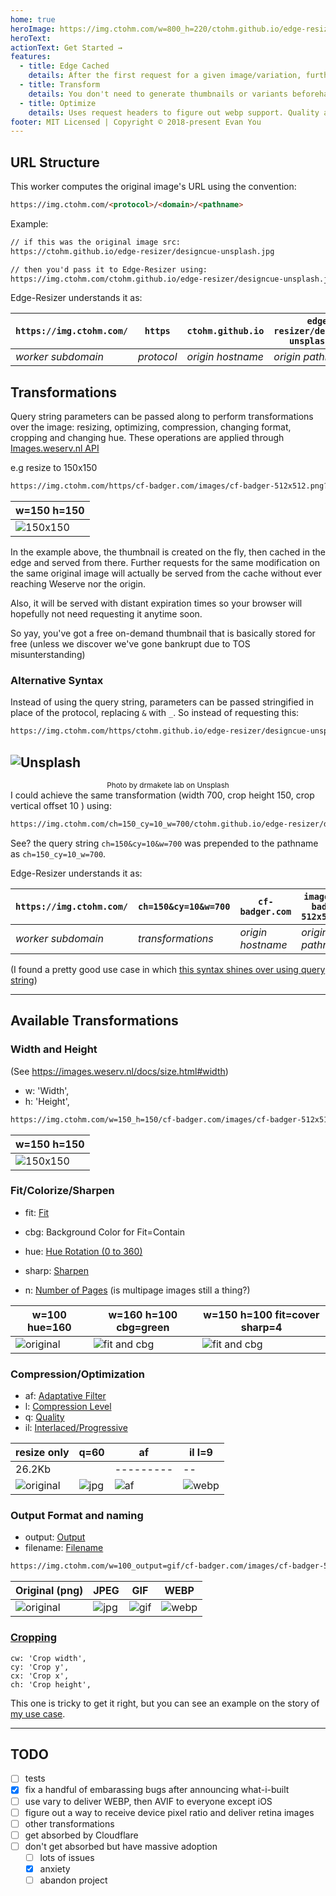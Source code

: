 ```yaml
---
home: true
heroImage: https://img.ctohm.com/w=800_h=220/ctohm.github.io/edge-resizer/docs/banner4.png
heroText: 
actionText: Get Started →
features:
  - title: Edge Cached
    details: After the first request for a given image/variation, further ones will answer from the edge cache
  - title: Transform
    details: You don't need to generate thumbnails or variants beforehand. Edge-Resizer will do it on the fly
  - title: Optimize
    details: Uses request headers to figure out webp support. Quality and compression levels are configurable
footer: MIT Licensed | Copyright © 2018-present Evan You
---
```




## URL Structure

This worker computes the original image's URL using the convention:

```html
https://img.ctohm.com/<protocol>/<domain>/<pathname>
```

Example: 

```html
// if this was the original image src: 
https://ctohm.github.io/edge-resizer/designcue-unsplash.jpg

// then you'd pass it to Edge-Resizer using:
https://img.ctohm.com/ctohm.github.io/edge-resizer/designcue-unsplash.jpg
```

Edge-Resizer understands it as:

|`https://img.ctohm.com/` |`https` | `ctohm.github.io` | `edge-resizer/designcue-unsplash.jpg`|
|----------|------|---------|  --- |
| *worker subdomain* |*protocol*| *origin hostname*| *origin pathname*|


## Transformations

Query string parameters can be passed along to perform transformations over the image: resizing, optimizing, compression, changing format, cropping and changing hue. These operations are applied through [Images.weserv.nl API](https://images.weserv.nl/)

e.g resize to 150x150
```html
https://img.ctohm.com/https/cf-badger.com/images/cf-badger-512x512.png?w=150&h=150`
```

| w=150 h=150 |
|----------|
|![150x150](https://img.ctohm.com/w=150_h=150/cf-badger.com/images/cf-badger-512x512.png)



In the example above, the thumbnail is created on the fly, then cached in the edge and served from there. Further requests for the same modification on the same original image will actually be served from the cache without ever reaching Weserve nor the origin.

Also, it will be served with distant expiration times so your browser will hopefully not need requesting it anytime soon.

So yay, you've got a free on-demand thumbnail that is basically stored for free (unless we discover we've gone bankrupt due to TOS misunterstanding)

### Alternative Syntax 

Instead of using the query string, parameters can be passed stringified in place of the protocol, replacing `&` with `_`. So instead of requesting this:

```html
https://img.ctohm.com/https/ctohm.github.io/edge-resizer/designcue-unsplash.jpg?ch=150&cy=10&w=700
```
![Unsplash](https://img.ctohm.com/ch=150_cy=10_w=700/ctohm.github.io/edge-resizer/docs/designcue-unsplash.jpg)
-----------
<small><center>Photo by drmakete lab on Unsplash</center></small>
I could achieve the same transformation (width 700, crop height 150, crop vertical offset 10 ) using:

```html
https://img.ctohm.com/ch=150_cy=10_w=700/ctohm.github.io/edge-resizer/docs/designcue-unsplash.jpg
```

See? the query string `ch=150&cy=10&w=700` was prepended to the pathname as `ch=150_cy=10_w=700`.

Edge-Resizer understands it as:

|`https://img.ctohm.com/` |`ch=150&cy=10&w=700` | `cf-badger.com` | `images/cf-badger-512x512.png`|
|----------|------|---------|  --- |
| *worker subdomain* |*transformations*| *origin hostname*| *origin pathname*|





(I found a pretty good use case in which [this syntax shines over using query string](MY_USE_CASE.md))


----------
## Available Transformations



### Width and Height

(See https://images.weserv.nl/docs/size.html#width)

-    w: 'Width',
-    h: 'Height',

```html
https://img.ctohm.com/w=150_h=150/cf-badger.com/images/cf-badger-512x512.png
```

| w=150 h=150 |
|----------|
|![150x150](https://img.ctohm.com/w=150_h=150/cf-badger.com/images/cf-badger-512x512.png)


### Fit/Colorize/Sharpen

 - fit: [Fit](https://images.weserv.nl/docs/fit.html)
 - cbg: Background Color for Fit=Contain
 - hue: [Hue Rotation (0 to 360) ](https://images.weserv.nl/docs/adjustment.html#hue-rotation)

 - sharp: [Sharpen](https://images.weserv.nl/docs/adjustment.html#sharpen)
 - n: [Number of Pages](https://images.weserv.nl/docs/format.html#number-of-pages) (is multipage images still a thing?)

| w=100 hue=160 | w=160 h=100 cbg=green |  w=150 h=100 fit=cover sharp=4  |
|----------|------|---------|  
|![original](https://img.ctohm.com/w=100_hue=160/cf-badger.com/images/cf-badger-512x512.png) |![fit and cbg](https://img.ctohm.com/w=160_h=100_cbg=green/cf-badger.com/images/cf-badger-512x512.png) |  ![fit and cbg](https://img.ctohm.com/w=150_h=100_fit=cover&sharp=4/cf-badger.com/images/cf-badger-512x512.png) |  


### Compression/Optimization

- af: [Adaptative Filter](https://images.weserv.nl/docs/format.html#adaptive-filter)
- l: [Compression Level](https://images.weserv.nl/docs/format.html#compression-level)
- q: [Quality](https://images.weserv.nl/docs/format.html#quality)
- il: [Interlaced/Progressive](https://images.weserv.nl/docs/format.html#interlace-progressive)

| resize only | q=60 |   af   | il  l=9 |
|----------|------|---------|  --  |
| 26.2Kb | |---------|  --  |
|![original](http://192.168.0.18:8989/w=150_output=jpeg_q=100/ctohm.github.io/edge-resizer/docs/designcue-unsplash.jpg) |![jpg](http://192.168.0.18:8989/w=150_output=jpeg_q=60/ctohm.github.io/edge-resizer/docs/designcue-unsplash.jpg) |  ![af](http://192.168.0.18:8989/w=150_output=jpeg_af/ctohm.github.io/edge-resizer/docs/designcue-unsplash.jpg)  |  ![webp](http://192.168.0.18:8989/w=150_output=jpeg_il_l=9/ctohm.github.io/edge-resizer/docs/designcue-unsplash.jpg) |  



### Output Format and naming

- output: [Output](https://images.weserv.nl/docs/format.html#output)
- filename: [Filename](https://images.weserv.nl/docs/format.html#filename)

```html
https://img.ctohm.com/w=100_output=gif/cf-badger.com/images/cf-badger-512x512.png
```

| Original (png) | JPEG |   GIF   | WEBP |
|----------|------|---------|  --  |
|![original](https://img.ctohm.com/w=100/cf-badger.com/images/cf-badger-512x512.png) |![jpg](https://img.ctohm.com/hue=40_w=100_output=jpeg/cf-badger.com/images/cf-badger-512x512.png) |  ![gif](https://img.ctohm.com/hue=90_w=100_output=gif/cf-badger.com/images/cf-badger-512x512.png) |  ![webp](https://img.ctohm.com/hue=120_w=100_output=webp/cf-badger.com/images/cf-badger-512x512.png) |  


### [Cropping](https://images.weserv.nl/docs/crop.html#rectangle-crop)

    cw: 'Crop width',
    cy: 'Crop y',
    cx: 'Crop x',
    ch: 'Crop height',

This one is tricky to get it right, but you can see an example on the story of [my use case](MY_USE_CASE.md).

--------------



## TODO

- [ ] tests
- [x] fix a handful of embarassing bugs after announcing what-i-built
- [ ] use vary to deliver WEBP, then AVIF to everyone except iOS
- [ ] figure out a way to receive device pixel ratio and deliver retina images
- [ ] other transformations
- [ ] get absorbed by Cloudflare
- [ ] don't get absorbed but have massive adoption
  - [ ] lots of issues 
  - [x] anxiety
  - [ ] abandon project